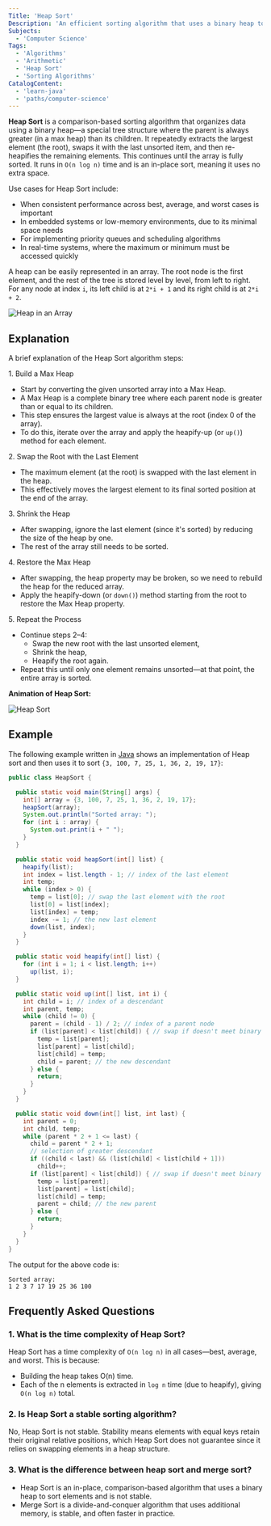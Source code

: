 ```yaml
---
Title: 'Heap Sort'
Description: 'An efficient sorting algorithm that uses a binary heap to sort elements in O(n log n) time.'
Subjects:
  - 'Computer Science'
Tags:
  - 'Algorithms'
  - 'Arithmetic'
  - 'Heap Sort'
  - 'Sorting Algorithms'
CatalogContent:
  - 'learn-java'
  - 'paths/computer-science'
---
```


**Heap Sort** is a comparison-based sorting algorithm that organizes data using a binary heap—a special tree structure where the parent is always greater (in a max heap) than its children. It repeatedly extracts the largest element (the root), swaps it with the last unsorted item, and then re-heapifies the remaining elements. This continues until the array is fully sorted. It runs in `O(n log n)` time and is an in-place sort, meaning it uses no extra space.

Use cases for Heap Sort include:

- When consistent performance across best, average, and worst cases is important
- In embedded systems or low-memory environments, due to its minimal space needs
- For implementing priority queues and scheduling algorithms
- In real-time systems, where the maximum or minimum must be accessed quickly

A heap can be easily represented in an array. The root node is the first element, and the rest of the tree is stored level by level, from left to right. For any node at index `i`, its left child is at `2*i + 1` and its right child is at `2*i + 2`.

![Heap in an Array](https://raw.githubusercontent.com/Codecademy/docs/main/media/heap_in_array.jpg)

## Explanation

A brief explanation of the Heap Sort algorithm steps:

1\. Build a Max Heap

- Start by converting the given unsorted array into a Max Heap.
- A Max Heap is a complete binary tree where each parent node is greater than or equal to its children.
- This step ensures the largest value is always at the root (index 0 of the array).
- To do this, iterate over the array and apply the heapify-up (or `up()`) method for each element.

2\. Swap the Root with the Last Element

- The maximum element (at the root) is swapped with the last element in the heap.
- This effectively moves the largest element to its final sorted position at the end of the array.

3\. Shrink the Heap

- After swapping, ignore the last element (since it's sorted) by reducing the size of the heap by one.
- The rest of the array still needs to be sorted.

4\. Restore the Max Heap

- After swapping, the heap property may be broken, so we need to rebuild the heap for the reduced array.
- Apply the heapify-down (or `down()`) method starting from the root to restore the Max Heap property.

5\. Repeat the Process

- Continue steps 2–4:
  - Swap the new root with the last unsorted element,
  - Shrink the heap,
  - Heapify the root again.
- Repeat this until only one element remains unsorted—at that point, the entire array is sorted.

**Animation of Heap Sort:**

![Heap Sort](https://raw.githubusercontent.com/Codecademy/docs/main/media/heap_sort_animation.gif)

## Example

The following example written in [Java](https://www.codecademy.com/learn/learn-java) shows an implementation of Heap sort and then uses it to sort `{3, 100, 7, 25, 1, 36, 2, 19, 17}`:

```java
public class HeapSort {

  public static void main(String[] args) {
    int[] array = {3, 100, 7, 25, 1, 36, 2, 19, 17};
    heapSort(array);
    System.out.println("Sorted array: ");
    for (int i : array) {
      System.out.print(i + " ");
    }
  }

  public static void heapSort(int[] list) {
    heapify(list);
    int index = list.length - 1; // index of the last element
    int temp;
    while (index > 0) {
      temp = list[0]; // swap the last element with the root
      list[0] = list[index];
      list[index] = temp;
      index -= 1; // the new last element
      down(list, index);
    }
  }

  public static void heapify(int[] list) {
    for (int i = 1; i < list.length; i++)
      up(list, i);
  }

  public static void up(int[] list, int i) {
    int child = i; // index of a descendant
    int parent, temp;
    while (child != 0) {
      parent = (child - 1) / 2; // index of a parent node
      if (list[parent] < list[child]) { // swap if doesn't meet binary heap properties
        temp = list[parent];
        list[parent] = list[child];
        list[child] = temp;
        child = parent; // the new descendant
      } else {
        return;
      }
    }
  }

  public static void down(int[] list, int last) {
    int parent = 0;
    int child, temp;
    while (parent * 2 + 1 <= last) {
      child = parent * 2 + 1;
      // selection of greater descendant
      if ((child < last) && (list[child] < list[child + 1]))
        child++;
      if (list[parent] < list[child]) { // swap if doesn't meet binary heap properties
        temp = list[parent];
        list[parent] = list[child];
        list[child] = temp;
        parent = child; // the new parent
      } else {
        return;
      }
    }
  }
}
```

The output for the above code is:

```shell
Sorted array:
1 2 3 7 17 19 25 36 100
```

## Frequently Asked Questions

### 1. What is the time complexity of Heap Sort?

Heap Sort has a time complexity of `O(n log n)` in all cases—best, average, and worst. This is because:

- Building the heap takes O(n) time.
- Each of the n elements is extracted in `log n` time (due to heapify), giving `O(n log n)` total.

### 2. Is Heap Sort a stable sorting algorithm?

No, Heap Sort is not stable. Stability means elements with equal keys retain their original relative positions, which Heap Sort does not guarantee since it relies on swapping elements in a heap structure.

### 3. What is the difference between heap sort and merge sort?

- Heap Sort is an in-place, comparison-based algorithm that uses a binary heap to sort elements and is not stable.
- Merge Sort is a divide-and-conquer algorithm that uses additional memory, is stable, and often faster in practice.
